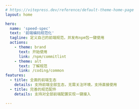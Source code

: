 ```yaml
---
# https://vitepress.dev/reference/default-theme-home-page
layout: home

hero:
  name: 'speed-spec'
  text: '前端编码规范化'
  tagline: 定义自己的前端规范，并发布npm包一键使用
  actions:
    - theme: brand
      text: 开始使用
      link: /npm/commitlint
    - theme: alt
      text: 了解规范
      link: /coding/common
features:
  - title: 全面的前端生态
    details: 支持前端全部生态，无需关注环境，支持直接使用
  - title: 完善的规范配件
    details: 支持对全部前端配置实现一键接入

---
```


<style>

:root {
  --vp-home-hero-name-color: transparent;
  --vp-home-hero-name-background: -webkit-linear-gradient(120deg, #bd34fe, #41d1ff);
}

</style>
